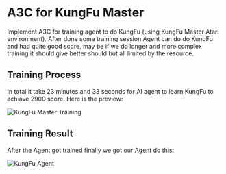 # A3C for KungFu Master

Implement A3C for training agent to do KungFu (using KungFu Master Atari environment).
After done some training session Agent can do do KungFu and had quite good score, may be if we do longer and more complex training it should give better should but all limited by the resource.

## Training Process
In total it take 23 minutes and 33 seconds for AI agent to learn KungFu to achiave 2900 score. Here is the preview:

![KungFu Master Training](https://github.com/khaz-dev/A3C_KungFuMaster/assets/27050364/8843bf16-625a-4e69-a66b-5bc1629ce085)

## Training Result
After the Agent got trained finally we got our Agent do this:

![KungFu Agent](https://github.com/khaz-dev/A3C_KungFuMaster/assets/27050364/70b88417-ad52-4d7e-8bd1-ecb53988cfa1)
